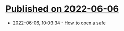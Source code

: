 # [Published on 2022-06-06](index.md)

* [2022-06-06, 10:03:34](https://news.ycombinator.com/item?id=31638697) - [How to open a safe](https://github.com/H4ckd4ddy/bypass-sentry-safe)
